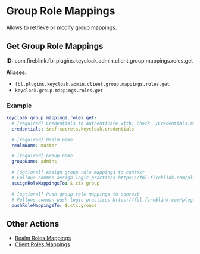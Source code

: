 # Group Role Mappings

Allows to retrieve or modify group mappings.

## Get Group Role Mappings

**ID:** com.fireblink.fbl.plugins.keycloak.admin.client.group.mappings.roles.get

**Aliases:**

- `fbl.plugins.keycloak.admin.client.group.mappings.roles.get`
- `keycloak.group.mappings.roles.get`

### Example

```yaml
keycloak.group.mappings.roles.get:
  # [required] Credentials to authenticate with, check ./Credentials.md for more information
  credentials: $ref:secrets.keycloak.credentials

  # [required] Realm name
  realmName: master

  # [required] Group name
  groupName: admins

  # [optional] Assign group role mappings to context
  # Follows common assign logic practices https://fbl.fireblink.com/plugins/common#assign-to
  assignRoleMappingsTo: $.ctx.group

  # [optional] Push group role mappings to context
  # Follows common push logic practices https://fbl.fireblink.com/plugins/common#push-to
  pushRoleMappingsTo: $.ctx.groups
```

## Other Actions

- [Realm Roles Mappings](./GroupRealmRoleMappings.md)
- [Client Roles Mappings](./GroupClientRoleMappings.md)
